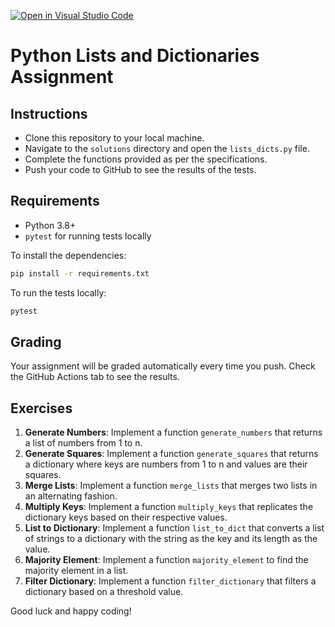[![Open in Visual Studio Code](https://classroom.github.com/assets/open-in-vscode-718a45dd9cf7e7f842a935f5ebbe5719a5e09af4491e668f4dbf3b35d5cca122.svg)](https://classroom.github.com/online_ide?assignment_repo_id=12031176&assignment_repo_type=AssignmentRepo)

# Python Lists and Dictionaries Assignment

## Instructions

- Clone this repository to your local machine.
- Navigate to the `solutions` directory and open the `lists_dicts.py` file.
- Complete the functions provided as per the specifications.
- Push your code to GitHub to see the results of the tests.

## Requirements

- Python 3.8+
- `pytest` for running tests locally

To install the dependencies:

```bash
pip install -r requirements.txt
```

To run the tests locally:

```bash
pytest
```

## Grading

Your assignment will be graded automatically every time you push. Check the GitHub Actions tab to see the results.

## Exercises

1. **Generate Numbers**: Implement a function `generate_numbers` that returns a list of numbers from 1 to n.
2. **Generate Squares**: Implement a function `generate_squares` that returns a dictionary where keys are numbers from 1 to n and values are their squares.
3. **Merge Lists**: Implement a function `merge_lists` that merges two lists in an alternating fashion.
4. **Multiply Keys**: Implement a function `multiply_keys` that replicates the dictionary keys based on their respective values.
5. **List to Dictionary**: Implement a function `list_to_dict` that converts a list of strings to a dictionary with the string as the key and its length as the value.
6. **Majority Element**: Implement a function `majority_element` to find the majority element in a list.
7. **Filter Dictionary**: Implement a function `filter_dictionary` that filters a dictionary based on a threshold value.

Good luck and happy coding!
